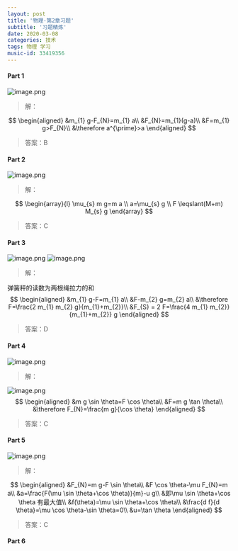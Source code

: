 ```yaml
---
layout: post
title: '物理-第2章习题'
subtitle: '习题精炼'
date: 2020-03-08
categories: 技术
tags: 物理 学习
music-id: 33419356
---
```


#### Part 1

![image.png](https://yanxuan.nosdn.127.net/41d4e47d5c1707bdaeeddec0f71939d5.png)
>解：

$$
\begin{aligned}
&m_{1} g-F_{N}=m_{1} a\\
&F_{N}=m_{1}(g-a)\\
&F=m_{1} g>F_{N}\\
&\therefore a^{\prime}>a
\end{aligned}
$$
>答案：B

#### Part 2

![image.png](https://yanxuan.nosdn.127.net/0f7fe868e3553e1568ce81f10f477b68.png)
>解：

$$
\begin{array}{l}
\mu_{s} m g=m a \\
a=\mu_{s} g \\
F \leqslant(M+m) M_{s} g
\end{array}
$$

>答案：C

#### Part 3

![image.png](https://yanxuan.nosdn.127.net/054020b432435de6af3c061f2d63e65a.png)
![image.png](https://yanxuan.nosdn.127.net/4d30278180a007ee2719bc2dfb33c8a4.png)

>解：

弹簧秤的读数为两根绳拉力的和
$$
\begin{aligned}
&m_{1} g-F=m_{1} a\\
&F-m_{2} g=m_{2} a\\
&\therefore F=\frac{2 m_{1} m_{2} g}{m_{1}+m_{2}}\\
&F_{S} = 2 F=\frac{4 m_{1} m_{2}}{m_{1}+m_{2}} g
\end{aligned}
$$

>答案：D

#### Part 4

![image.png](https://yanxuan.nosdn.127.net/7d2ad5fa938abd4a872433f3b8cebc1c.png)

>解：

![image.png](https://yanxuan.nosdn.127.net/8645b0d9ea5ecc092763c95136a2b2c1.png)
$$
\begin{aligned}
&m g \sin \theta=F \cos \theta\\
&F=m g \tan \theta\\
&\therefore F_{N}=\frac{m g}{\cos \theta}
\end{aligned}
$$

>答案：C

#### Part 5

![image.png](https://yanxuan.nosdn.127.net/f5d304c130f5bbb28dd30ce3db1977f1.png)
>解：

$$
\begin{aligned}
&F_{N}=m g-F \sin \theta\\
&F \cos \theta-\mu F_{N}=m a\\
&a=\frac{F(\mu \sin \theta+\cos \theta)}{m}-u g\\
&即\mu \sin \theta+\cos \theta 有最大值\\
&f(\theta)=\mu \sin \theta+\cos \theta\\
&\frac{d f}{d \theta}=\mu \cos \theta-\sin \theta=0\\
&u=\tan \theta
\end{aligned}
$$

>答案：C

#### Part 6
